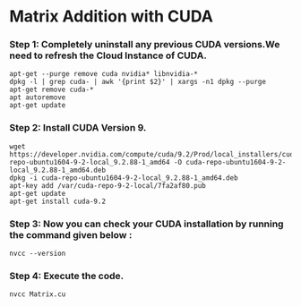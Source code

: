 # Matrix Addition with CUDA

### Step 1: Completely uninstall any previous CUDA versions.We need to refresh the Cloud Instance of CUDA.
```
apt-get --purge remove cuda nvidia* libnvidia-*
dpkg -l | grep cuda- | awk '{print $2}' | xargs -n1 dpkg --purge
apt-get remove cuda-*
apt autoremove
apt-get update
```

### Step 2: Install CUDA Version 9.
```
wget https://developer.nvidia.com/compute/cuda/9.2/Prod/local_installers/cuda-repo-ubuntu1604-9-2-local_9.2.88-1_amd64 -O cuda-repo-ubuntu1604-9-2-local_9.2.88-1_amd64.deb
dpkg -i cuda-repo-ubuntu1604-9-2-local_9.2.88-1_amd64.deb
apt-key add /var/cuda-repo-9-2-local/7fa2af80.pub
apt-get update
apt-get install cuda-9.2
```

### Step 3: Now you can check your CUDA installation by running the command given below :
```
nvcc --version
```

### Step 4: Execute the code.
```
nvcc Matrix.cu
```